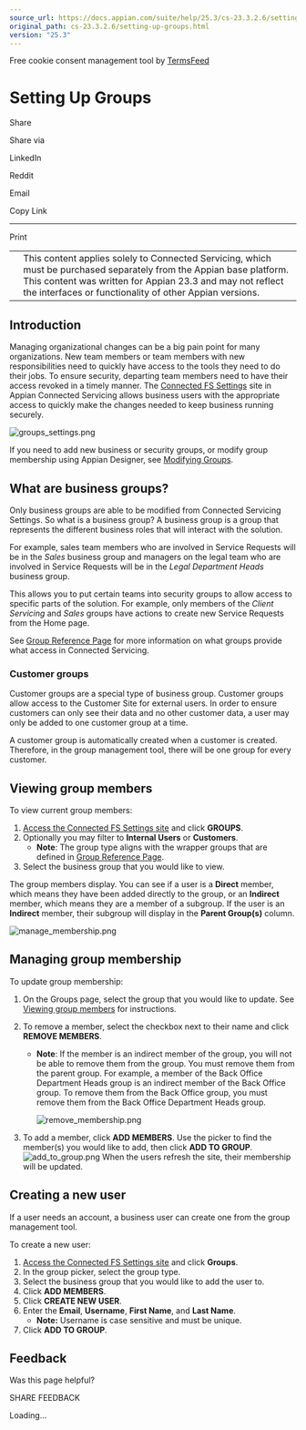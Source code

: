 ```yaml
---
source_url: https://docs.appian.com/suite/help/25.3/cs-23.3.2.6/setting-up-groups.html
original_path: cs-23.3.2.6/setting-up-groups.html
version: "25.3"
---
```


Free cookie consent management tool by [TermsFeed](https://www.termsfeed.com/)

# Setting Up Groups

Share

Share via

LinkedIn

Reddit

Email

Copy Link

* * *

Print

<table><tbody><tr><td><i class="fa fa-check-square-o" aria-hidden="true"></i></td><td>This content applies solely to Connected Servicing, which must be purchased separately from the Appian base platform. This content was written for Appian 23.3 and may not reflect the interfaces or functionality of other Appian versions.</td></tr></tbody></table>

## Introduction

Managing organizational changes can be a big pain point for many organizations. New team members or team members with new responsibilities need to quickly have access to the tools they need to do their jobs. To ensure security, departing team members need to have their access revoked in a timely manner. The [Connected FS Settings](using-fs-settings.html#accessing-the-connected-fs-settings-site) site in Appian Connected Servicing allows business users with the appropriate access to quickly make the changes needed to keep business running securely.

![groups_settings.png](images/groups_settings.png)

If you need to add new business or security groups, or modify group membership using Appian Designer, see [Modifying Groups](modifying-groups.html).

## What are business groups?

Only business groups are able to be modified from Connected Servicing Settings. So what is a business group? A business group is a group that represents the different business roles that will interact with the solution.

For example, sales team members who are involved in Service Requests will be in the _Sales_ business group and managers on the legal team who are involved in Service Requests will be in the _Legal Department Heads_ business group.

This allows you to put certain teams into security groups to allow access to specific parts of the solution. For example, only members of the _Client Servicing_ and _Sales_ groups have actions to create new Service Requests from the Home page.

See [Group Reference Page](groups-reference-page.html) for more information on what groups provide what access in Connected Servicing.

### Customer groups

Customer groups are a special type of business group. Customer groups allow access to the Customer Site for external users. In order to ensure customers can only see their data and no other customer data, a user may only be added to one customer group at a time.

A customer group is automatically created when a customer is created. Therefore, in the group management tool, there will be one group for every customer.

## Viewing group members

To view current group members:

1.  [Access the Connected FS Settings site](using-fs-settings.html#accessing-the-connected-fs-settings-site) and click **GROUPS**.
2.  Optionally you may filter to **Internal Users** or **Customers**.
    -   **Note**: The group type aligns with the wrapper groups that are defined in [Group Reference Page](groups-reference-page.html#wrapper-group-membership).
3.  Select the business group that you would like to view.

The group members display. You can see if a user is a **Direct** member, which means they have been added directly to the group, or an **Indirect** member, which means they are a member of a subgroup. If the user is an **Indirect** member, their subgroup will display in the **Parent Group(s)** column.

![manage_membership.png](images/manage_membership.png)

## Managing group membership

To update group membership:

1.  On the Groups page, select the group that you would like to update. See [Viewing group members](#viewing-group-members) for instructions.
2.  To remove a member, select the checkbox next to their name and click **REMOVE MEMBERS**.
    -   **Note**: If the member is an indirect member of the group, you will not be able to remove them from the group. You must remove them from the parent group. For example, a member of the Back Office Department Heads group is an indirect member of the Back Office group. To remove them from the Back Office group, you must remove them from the Back Office Department Heads group.

        ![remove_membership.png](images/remove_membership.png)

3.  To add a member, click **ADD MEMBERS**. Use the picker to find the member(s) you would like to add, then click **ADD TO GROUP**. ![add_to_group.png](images/add_to_group.png) When the users refresh the site, their membership will be updated.

## Creating a new user

If a user needs an account, a business user can create one from the group management tool.

To create a new user:

1.  [Access the Connected FS Settings site](using-fs-settings.html#accessing-the-connected-fs-settings-site) and click **Groups**.
2.  In the group picker, select the group type.
3.  Select the business group that you would like to add the user to.
4.  Click **ADD MEMBERS**.
5.  Click **CREATE NEW USER**.
6.  Enter the **Email**, **Username**, **First Name**, and **Last Name**.
    -   **Note:** Username is case sensitive and must be unique.
7.  Click **ADD TO GROUP**.

## Feedback

Was this page helpful?

SHARE FEEDBACK

Loading...